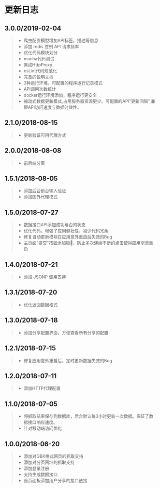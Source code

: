 # 更新日志

## 3.0.0/2019-02-04
>* 爬虫配置模型增加API标签，描述等信息
>* 添加 redis 控制 API 请求频率
>* 优化代码模块划分
>* mocha代码测试
>* 集成HttpProxy
>* esLint代码规范化
>* 完备的说明文档
>* 3种运行环境。可配置的程序运行记录模式
>* API调用次数统计
>* docker运行环境添加，程序运行更安全
>* 被动式数据更新模式,占用服务器资源更少。可配置的API"更新间隔",兼顾API访问速度与数据时效性。

## 2.1.0/2018-08-15
>* 更新验证可用代理方式

## 2.0.0/2018-08-08
>* 前后端分离

## 1.5.1/2018-08-05
>* 添加后台前台输入验证
>* 添加国外代理模式

## 1.5.0/2018-07-27
>* 数据接口API添加成功与否的状态
>* 优化代码。增强了应用健壮性，减少代码冗余
>* 修复自动更新模块在应用意外重启后失效的Bug
>* 主页面"提交"按钮添加锁🔐，防止多次连续不断的点击使得应用崩溃重启

## 1.4.0/2018-07-21
>* 添加 JSONP 调用支持

## 1.3.1/2018-07-20
>* 优化返回数据格式

## 1.3.0/2018-07-18
>* 添加分享配置界面，方便查看所有分享的配置

## 1.2.1/2018-07-15
>* 修复应用意外重启后，定时更新数据失效的Bug

## 1.2.0/2018-07-11
>* 添加HTTP代理配置

## 1.1.0/2018-07-05
>* 将抓取结果保存到数据库，后台默认每3小时更新一次数据。保证了数据接口响应速度。
>* 针对移动端访问优化

## 1.0.0/2018-06-20
>* 添加对GBK格式网页的抓取支持
>* 添加对分页网址的抓取支持
>* 添加登录注册
>* 支持生成数据接口
>* 首页面板添加用户分享的接口链接
